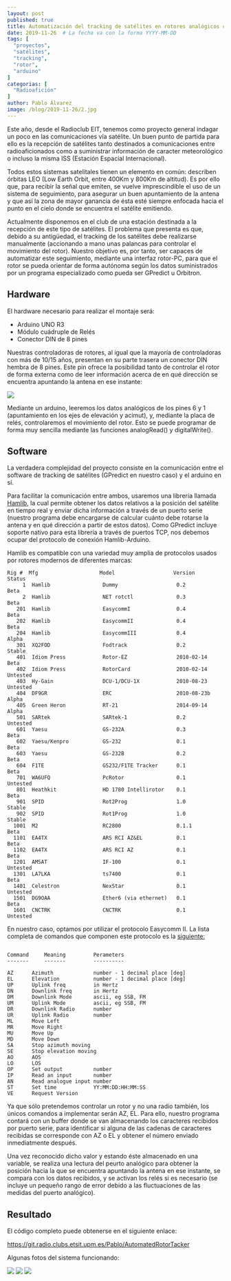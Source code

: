 ```yaml
---
layout: post
published: true
title: Automatización del tracking de satélites en rotores analógicos con Arduino
date: 2019-11-26  # La fecha va con la forma YYYY-MM-DD
tags: [
  "proyectos",
  "satélites",
  "tracking",
  "rotor",
  "arduino"
]
categorias: [
  "Radioafición"
]
author: Pablo Álvarez
image: /blog/2019-11-26/2.jpg
---
```


Este año, desde el Radioclub EIT, tenemos como proyecto general indagar un poco en las comunicaciones vía satélite. Un buen punto de partida para ello es la recepción de satélites tanto destinados a comunicaciones entre radioaficionados como a suministrar información de caracter meteorológico o incluso la misma ISS (Estación Espacial Internacional).

Todos estos sistemas satelitales tienen un elemento en común: describen órbitas LEO (Low Earth Orbit, entre 400Km y 800Km de altitud). Es por ello que, para recibir la señal que emiten, se vuelve imprescindible el uso de un sistema de seguimiento, para asegurar un buen apuntamiento de la antena y que así la zona de mayor ganancia de ésta esté siempre enfocada hacia el punto en el cielo donde se encuentra el satélite emitiendo.

Actualmente disponemos en el club de una estación destinada a la recepción de este tipo de satélites. El problema que presenta es que, debido a su antigüedad, el tracking de los satélites debe realizarse manualmente (accionando a mano unas palancas para controlar el movimiento del rotor). Nuestro objetivo es, por tanto, ser capaces de automatizar este seguimiento, mediante una interfaz rotor-PC, para que el rotor se pueda orientar de forma autónoma según los datos suministrados por un programa especializado como pueda ser GPredict u Orbitron.

## Hardware
El hardware necesario para realizar el montaje será:

+ Arduino UNO R3
+ Módulo cuádruple de Relés
+ Conector DIN de 8 pines

Nuestras controladoras de rotores, al igual que la mayoría de controladoras con más de 10/15 años, presentan en su parte trasera un conector DIN hembra de 8 pines. Este pin ofrece la posibilidad tanto de controlar el rotor de forma externa como de leer información acerca de en qué dirección se encuentra apuntando la antena en ese instante:

![](/blog/2019-11-26/1.png)

Mediante un arduino, leeremos los datos analógicos de los pines 6 y 1 (apuntamiento en los ejes de elevación y acimut), y, mediante la placa de relés, controlaremos el movimiento del rotor. Esto se puede programar de forma muy sencilla mediante las funciones analogRead() y digitalWrite().

## Software

La verdadera complejidad del proyecto consiste en la comunicación entre el software de tracking de satélites (GPredict en nuestro caso) y el arduino en sí.

Para facilitar la comunicación entre ambos, usaremos una librería llamada [Hamlib](https://hamlib.github.io/), la cual permite obtener los datos relativos a la posición del satélite en tiempo real y enviar dicha información a través de un puerto serie (nuestro programa debe encargarse de calcular cuánto debe rotarse la antena y en qué dirección a partir de estos datos). Como GPredict incluye soporte nativo para esta librería a través de puertos TCP, nos debemos ocupar del protocolo de conexión Hamlib-Arduino.

Hamlib es compatible con una variedad muy amplia de protocolos usados por rotores modernos de diferentes marcas:

```
Rig #  Mfg                    Model                   Version         Status
     1  Hamlib                 Dummy                   0.2             Beta
     2  Hamlib                 NET rotctl              0.3             Beta
   201  Hamlib                 EasycommI               0.4             Beta
   202  Hamlib                 EasycommII              0.4             Beta
   204  Hamlib                 EasycommIII             0.4             Alpha
   301  XQ2FOD                 Fodtrack                0.2             Stable
   401  Idiom Press            Rotor-EZ                2010-02-14      Beta
   402  Idiom Press            RotorCard               2010-02-14      Untested
   403  Hy-Gain                DCU-1/DCU-1X            2010-08-23      Untested
   404  DF9GR                  ERC                     2010-08-23b     Alpha
   405  Green Heron            RT-21                   2014-09-14      Alpha
   501  SARtek                 SARtek-1                0.2             Untested
   601  Yaesu                  GS-232A                 0.3             Beta
   602  Yaesu/Kenpro           GS-232                  0.1             Beta
   603  Yaesu                  GS-232B                 0.2             Beta
   604  F1TE                   GS232/F1TE Tracker      0.1             Beta
   701  WA6UFQ                 PcRotor                 0.1             Untested
   801  Heathkit               HD 1780 Intellirotor    0.1             Beta
   901  SPID                   Rot2Prog                1.0             Stable
   902  SPID                   Rot1Prog                1.0             Stable
  1001  M2                     RC2800                  0.1.1           Beta
  1101  EA4TX                  ARS RCI AZ&EL           0.1             Beta
  1102  EA4TX                  ARS RCI AZ              0.1             Beta
  1201  AMSAT                  IF-100                  0.1             Untested
  1301  LA7LKA                 ts7400                  0.1             Beta
  1401  Celestron              NexStar                 0.1             Untested
  1501  DG9OAA                 Ether6 (via ethernet)   0.1             Beta
  1601  CNCTRK                 CNCTRK                  0.1             Untested
```

En nuestro caso, optamos por utilizar el protocolo Easycomm II. La lista completa de comandos que componen este protocolo es la [siguiente:](https://github.com/Hamlib/Hamlib/blob/master/easycomm/easycomm.txt)

```

Command		Meaning			Perameters
-------		-------			----------

AZ		Azimuth             number - 1 decimal place [deg]
EL		Elevation           number - 1 decimal place [deg]
UP		Uplink freq         in Hertz
DN		Downlink freq		in Hertz
DM		Downlink Mode       ascii, eg SSB, FM
UM		Uplink Mode         ascii, eg SSB, FM
DR		Downlink Radio      number
UR		Uplink Radio        number
ML		Move Left
MR		Move Right
MU		Move Up
MD		Move Down
SA		Stop azimuth moving
SE		Stop elevation moving
AO		AOS
LO		LOS
OP		Set output          number
IP		Read an input       number
AN		Read analogue input number
ST		Set time            YY:MM:DD:HH:MM:SS
VE		Request Version
```

Ya que sólo pretendemos controlar un rotor y no una radio también, los únicos comandos a implementar serán AZ, EL. Para ello, nuestro programa contará con un buffer donde se van almacenando los caracteres recibidos por puerto serie, para identificar si alguna de las cadenas de caracteres recibidas se corresponde con AZ o EL y obtener el número enviado inmediatmente después.

Una vez reconocido dicho valor y estando éste almacenado en una variable, se realiza una lectura del peurto analógico para obtener la posición hacia la que se encuentra apuntando la antena en ese instante, se compara con los datos recibidos, y se activan los relés si es necesario (se incluye un pequeño rango de error debido a las fluctuaciones de las medidas del puerto analógico).

## Resultado

El código completo puede obtenerse en el siguiente enlace:

https://git.radio.clubs.etsit.upm.es/Pablo/AutomatedRotorTacker

Algunas fotos del sistema funcionando:

![](/blog/2019-11-26/2.jpg)
![](/blog/2019-11-26/3.jpg)
![](/blog/2019-11-26/4.jpg)
